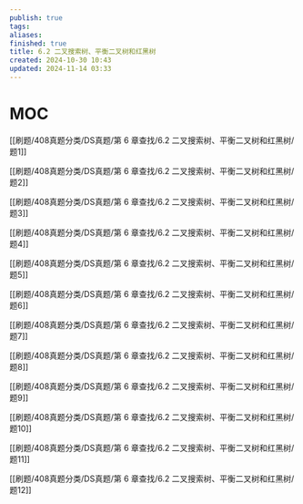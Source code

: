 ```yaml
---
publish: true
tags: 
aliases: 
finished: true
title: 6.2 二叉搜索树、平衡二叉树和红黑树
created: 2024-10-30 10:43
updated: 2024-11-14 03:33
---
```

# MOC

[[刷题/408真题分类/DS真题/第 6 章查找/6.2 二叉搜索树、平衡二叉树和红黑树/题1]]

[[刷题/408真题分类/DS真题/第 6 章查找/6.2 二叉搜索树、平衡二叉树和红黑树/题2]]

[[刷题/408真题分类/DS真题/第 6 章查找/6.2 二叉搜索树、平衡二叉树和红黑树/题3]]

[[刷题/408真题分类/DS真题/第 6 章查找/6.2 二叉搜索树、平衡二叉树和红黑树/题4]]

[[刷题/408真题分类/DS真题/第 6 章查找/6.2 二叉搜索树、平衡二叉树和红黑树/题5]]

[[刷题/408真题分类/DS真题/第 6 章查找/6.2 二叉搜索树、平衡二叉树和红黑树/题6]]

[[刷题/408真题分类/DS真题/第 6 章查找/6.2 二叉搜索树、平衡二叉树和红黑树/题7]]

[[刷题/408真题分类/DS真题/第 6 章查找/6.2 二叉搜索树、平衡二叉树和红黑树/题8]]

[[刷题/408真题分类/DS真题/第 6 章查找/6.2 二叉搜索树、平衡二叉树和红黑树/题9]]

[[刷题/408真题分类/DS真题/第 6 章查找/6.2 二叉搜索树、平衡二叉树和红黑树/题10]]

[[刷题/408真题分类/DS真题/第 6 章查找/6.2 二叉搜索树、平衡二叉树和红黑树/题11]]

[[刷题/408真题分类/DS真题/第 6 章查找/6.2 二叉搜索树、平衡二叉树和红黑树/题12]]
